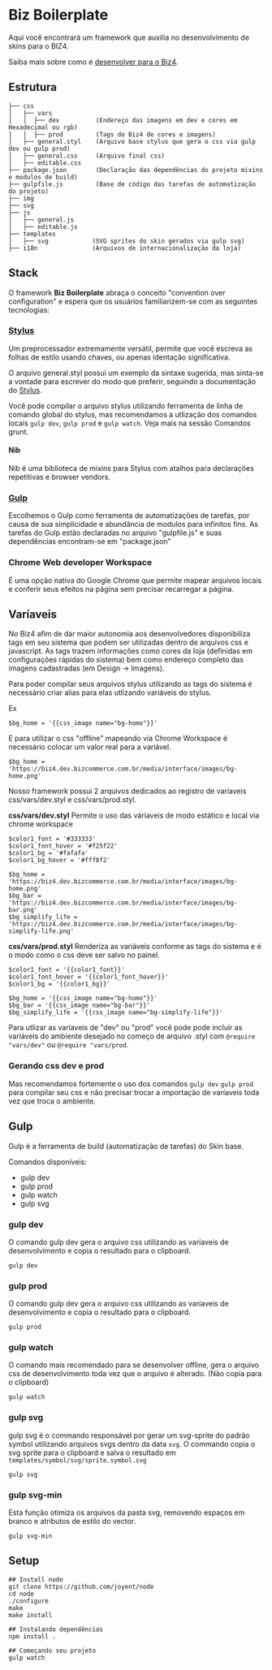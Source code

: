 # Biz Boilerplate
Aqui você encontrará um framework que auxilia no desenvolvimento de skins para o BIZ4.

Saiba mais sobre como é [desenvolver para o Biz4](http://biz4treinamento.dev.bizcommerce.com.br).

## Estrutura
```
├── css
│   ├── vars
│   │  ├── dev          (Endereço das imagens em dev e cores em Hexadecimal ou rgb)
│   │  ├── prod         (Tags do Biz4 de cores e imagens)
│   ├── general.styl    (Arquivo base stylus que gera o css via gulp dev ou gulp prod)
│   ├── general.css     (Arquivo final css)
│   ├── editable.css    
├── package.json        (Declaração das dependências do projeto mixins e modulos de build)
├── gulpfile.js         (Base de código das tarefas de automatização do projeto)
├── img
├── svg
├── js
│   ├── general.js
│   ├── editable.js
├── templates
│   ├── svg            (SVG sprites do skin gerados via gulp svg)
├── i18n               (Arquivos de internacionalização da loja)
```

## Stack
O framework **Biz Boilerplate** abraça o conceito "convention over configuration" e espera que os usuários familiarizem-se com as seguintes tecnologias:

### [Stylus](https://learnboost.github.io/stylus/)

Um preprocessador extremamente versátil, permite que você escreva as folhas de estilo usando chaves, ou apenas identação significativa.

O arquivo general.styl possui um exemplo da sintaxe sugerida, mas sinta-se a vontade para escrever do modo que preferir, seguindo a documentação do [Stylus](https://learnboost.github.io/stylus/).

Você pode compilar o arquivo stylus utilizando ferramenta de linha de comando global do stylus, mas recomendamos a utlização dos comandos locais ```gulp dev```, ```gulp prod``` e ```gulp watch```. Veja mais na sessão Comandos grunt.

#### Nib
Nib é uma biblioteca de mixins para Stylus com atalhos para declarações repetitivas e browser vendors.

### [Gulp](http://gulpjs.com/)
Escolhemos o Gulp como ferramenta de automatizações de tarefas, por causa de sua simplicidade e abundância de modulos para infinitos fins.
As tarefas do Gulp estão declaradas no arquivo "gulpfile.js" e suas dependências encontram-se em "package.json"

### Chrome Web developer Workspace
É uma opção nativa do Google Chrome que permite mapear arquivos locais e conferir seus efeitos na página sem precisar recarregar a página.


## Varíaveis
No Biz4 afim de dar maior autonomia aos desenvolvedores disponibiliza tags em seu sistema que podem ser utilizadas dentro de arquivos css e javascript.
As tags trazem informações como cores da loja (definidas em configurações rápidas do sistema) bem como endereço completo das imagens cadastradas (em Design -> Imagens).

Para poder compilar seus arquivos stylus utilizando as tags do sistema é necessário criar alias para elas utlizando variáveis do stylus.

Ex
```
$bg_home = '{{css_image name="bg-home"}}'
```
E para utilizar o css "offline" mapeando via Chrome Workspace é necessário colocar um valor real para a variável.
```
$bg_home = 'https://biz4.dev.bizcommerce.com.br/media/interface/images/bg-home.png'
```

Nosso framework possui 2 arquivos dedicados ao registro de varíaveis css/vars/dev.styl e css/vars/prod.styl.

**css/vars/dev.styl**
Permite o uso das váriaveis de modo estático e local via chrome workspace

```
$color1_font = '#333333'
$color1_font_hover = '#f25f22'
$color1_bg = '#fafafa'
$color1_bg_hover = '#fff8f2'

$bg_home = 'https://biz4.dev.bizcommerce.com.br/media/interface/images/bg-home.png'
$bg_bar = 'https://biz4.dev.bizcommerce.com.br/media/interface/images/bg-bar.png'
$bg_simplify_life = 'https://biz4.dev.bizcommerce.com.br/media/interface/images/bg-simplify-life.png'
```

**css/vars/prod.styl**
Renderiza as variáveis conforme as tags do sistema e é o modo como o css deve ser salvo no painel.
```
$color1_font = '{{color1_font}}'
$color1_font_hover = '{{color1_font_hover}}'
$color1_bg = '{{color1_bg}}'

$bg_home = '{{css_image name="bg-home"}}'
$bg_bar = '{{css_image name="bg-bar"}}'
$bg_simplify_life = '{{css_image name="bg-simplify-life"}}'
```

Para utlizar as varíaveis de "dev" ou "prod" você pode pode incluir as variáveis do ambiente desejado no começo de arquivo .styl com ```@require "vars/dev"``` ou ```@require "vars/prod```.

### Gerando css dev e prod
Mas recomendamos fortemente o uso dos comandos ```gulp dev``` ```gulp prod``` para compilar seu css e não precisar trocar a importação de varíaveis toda vez que troca o ambiente.

## Gulp
Gulp é a ferramenta de build (automatização de tarefas) do Skin base.

Comandos disponíveis:

* gulp dev
* gulp prod
* gulp watch
* gulp svg

### gulp dev
O comando gulp dev gera o arquivo css utilizando as varíaveis de desenvolvimento e copia o resultado para o clipboard.
```shell
gulp dev
```

### gulp prod
O comando gulp dev gera o arquivo css utilizando as varíaveis de desenvolvimento e copia o resultado para o clipboard.
```shell
gulp prod
```

### gulp watch
O comando mais recomendado para se desenvolver offline, gera o arquivo css de desenvolvimento toda vez que o arquivo é alterado. (Não copia para o clipboard)
```shell
gulp watch
```

### gulp svg
gulp svg é o commando responsável por gerar um svg-sprite do padrão symbol utilizando arquivos svgs dentro da data ```svg```.
O commando copia o svg sprite para o clipboard e salva o resultado em ```templates/symbol/svg/sprite.symbol.svg```

```shell
gulp svg
```

### gulp svg-min
Esta função otimiza os arquivos da pasta svg, removendo espaços em branco e atributos de estilo do vector.

```shell
gulp svg-min
```

## Setup
```shell
## Install node
git clone https://github.com/joyent/node
cd node
./configure
make
make install

## Instalando dependências
npm install .

## Começando seu projeto
gulp watch
```
